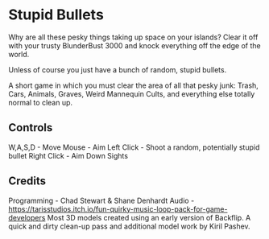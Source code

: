 # Stupid Bullets

Why are all these pesky things taking up space on your islands? Clear it off with your trusty BlunderBust 3000 and knock everything off the edge of the world. 

Unless of course you just have a bunch of random, stupid bullets.

A short game in which you must clear the area of all that pesky junk: Trash, Cars, Animals, Graves, Weird Mannequin Cults, and everything else totally normal to clean up. 


## Controls

W,A,S,D - Move
Mouse - Aim
Left Click - Shoot a random, potentially stupid bullet
Right Click - Aim Down Sights


## Credits

Programming - Chad Stewart & Shane Denhardt
Audio - https://tarisstudios.itch.io/fun-quirky-music-loop-pack-for-game-developers
Most 3D models created using an early version of Backflip. A quick and dirty clean-up pass and additional model work by Kiril Pashev.
